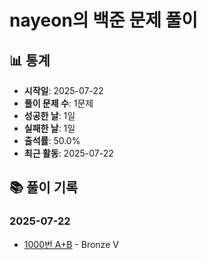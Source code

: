 # nayeon의 백준 문제 풀이

## 📊 통계

- **시작일**: 2025-07-22
- **풀이 문제 수**: 1문제
- **성공한 날**: 1일
- **실패한 날**: 1일
- **출석률**: 50.0%
- **최근 활동**: 2025-07-22

## 📚 풀이 기록

### 2025-07-22

- [1000번 A+B](nayeon/1000) - Bronze V

